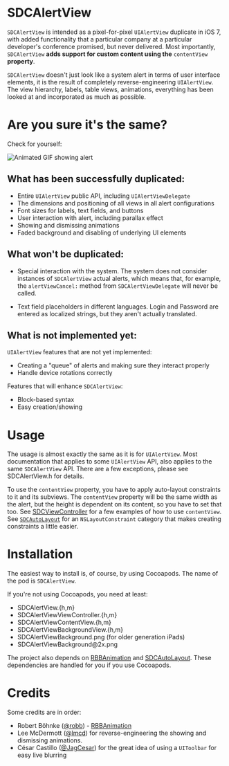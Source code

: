 SDCAlertView
============
`SDCAlertView` is intended as a pixel-for-pixel `UIAlertView` duplicate in iOS 7, with added functionality that a particular company at a particular developer's conference promised, but never delivered. Most importantly, `SDCAlertView` **adds support for custom content using the** `contentView` **property**.

`SDCAlertView` doesn't just look like a system alert in terms of user interface elements, it is the result of completely reverse-engineering `UIAlertView`. The view hierarchy, labels, table views, animations, everything has been looked at and incorporated as much as possible.

Are you sure it's the same?
==============================
Check for yourself:

![Animated GIF showing alert](http://scott90.github.io/SDCAlertView/ProgressViewAlert.gif)

What has been successfully duplicated:
--------------------------------------

- Entire `UIAlertView` public API, including `UIAlertViewDelegate`
- The dimensions and positioning of all views in all alert configurations
- Font sizes for labels, text fields, and buttons
- User interaction with alert, including parallax effect
- Showing and dismissing animations
- Faded background and disabling of underlying UI elements

What won't be duplicated:
-------------------------

- Special interaction with the system. The system does not consider instances of `SDCAlertView` actual alerts, which means that, for example, the `alertViewCancel:` method from `SDCAlertViewDelegate` will never be called.

- Text field placeholders in different languages. Login and Password are entered as localized strings, but they aren't actually translated.

What is not implemented yet:
----------------------------
`UIAlertView` features that are not yet implemented:

- Creating a "queue" of alerts and making sure they interact properly
- Handle device rotations correctly

Features that will enhance `SDCAlertView`:

- Block-based syntax
- Easy creation/showing

Usage
=====
The usage is almost exactly the same as it is for `UIAlertView`. Most documentation that applies to some `UIAlertView` API, also applies to the same `SDCAlertView` API. There are a few exceptions, please see SDCAlertView.h for details.

To use the `contentView` property, you have to apply auto-layout constraints to it and its subviews. The `contentView` property will be the same width as the alert, but the height is dependent on its content, so you have to set that too. See [SDCViewController](SDCAlertView/SDCViewController.m) for a few examples of how to use `contentView`. See [`SDCAutoLayout`](https://github.com/Scott90/SDCAutoLayout) for an `NSLayoutConstraint` category that makes creating constraints a little easier.

Installation
============
The easiest way to install is, of course, by using Cocoapods. The name of the pod is `SDCAlertView`.

If you're not using Cocoapods, you need at least:

- SDCAlertView.{h,m}
- SDCAlertViewViewController.{h,m}
- SDCAlertViewContentView.{h,m}
- SDCAlertViewBackgroundView.{h,m}
- SDCAlertViewBackground.png (for older generation iPads)
- SDCAlertViewBackground&#064;2x.png

The project also depends on [RBBAnimation](https://github.com/robb/RBBAnimation) and [SDCAutoLayout](https://github.com/Scott90/SDCAutoLayout). These dependencies are handled for you if you use Cocoapods.


Credits
=======

Some credits are in order:

- Robert Böhnke ([@robb](https://github.com/robb)) - [RBBAnimation](https://github.com/robb/RBBAnimation)
- Lee McDermott ([@lmcd](https://github.com/lmcd)) for reverse-engineering the showing and dismissing animations.
- César Castillo ([@JagCesar](https://github.com/JagCesar)) for the great idea of using a `UIToolbar` for easy live blurring